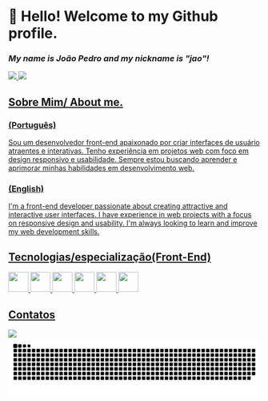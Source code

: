 
# 👋 Hello! Welcome to my Github profile.<br>
### *My name is João Pedro and my nickname is "jao"!* 




<div>
  <a href="https://github.com/joaopedrojesus1">
  <img loading="lazy" height="180em" src="https://github-readme-stats.vercel.app/api/top-langs/?username=joaopedrojesus1&layout=compact&langs_count=7&theme=dracula"/>
  <img loading="lazy" height="180em" src="https://github-readme-stats.vercel.app/api?username=joaopedrojesus1&show_icons=true&theme=dracula&include_all_commits=true&count_private=true"/>
</div>

## Sobre Mim/ About me.
### (Português)
Sou um desenvolvedor front-end apaixonado por criar interfaces de usuário atraentes e interativas. Tenho experiência em projetos web com foco em design responsivo e usabilidade. Sempre estou buscando aprender e aprimorar minhas habilidades em desenvolvimento web.

### (English)
I'm a front-end developer passionate about creating attractive and interactive user interfaces. I have experience in web projects with a focus on responsive design and usability. I'm always looking to learn and improve my web development skills.

## Tecnologias/especialização(Front-End)
<div class= "display-flex">
  <img src="https://cdn.jsdelivr.net/gh/devicons/devicon/icons/css3/css3-original.svg" width="40" height="40"/>
  <img src="https://cdn.jsdelivr.net/gh/devicons/devicon/icons/html5/html5-original.svg" width="40" height="40"/>
  <img src="https://cdn.jsdelivr.net/gh/devicons/devicon/icons/react/react-original.svg" width="40" height="40"/>
  <img src="https://cdn.jsdelivr.net/gh/devicons/devicon/icons/javascript/javascript-plain.svg" width="40" height="40"/>
  <img src="https://cdn.jsdelivr.net/gh/devicons/devicon/icons/bootstrap/bootstrap-original.svg" width="40" height="40" />
  <img src="https://cdn.jsdelivr.net/gh/devicons/devicon/icons/tailwindcss/tailwindcss-plain.svg" width="40" height="40" />

  
</div>

## Contatos
  <a href="https://www.linkedin.com/in/joão-pedro-jesus-290b64261" target="_blank"><img loading="lazy" src="https://img.shields.io/badge/-LinkedIn-%230077B5?style=for-the-badge&logo=linkedin&logoColor=white" target="_blank"></a><br>
![snake gif](https://github.com/joaopedrojesus1/joaopedrojesus1/blob/output/github-contribution-grid-snake.svg)
<!--
  
 

Here are some ideas to get you started:

- 🔭 I’m currently working on ...
- 🌱 I’m currently learning ...
- 👯 I’m looking to collaborate on ...
- 🤔 I’m looking for help with ...
- 💬 Ask me about ...
- 📫 How to reach me: ...
- 😄 Pronouns: ...
- ⚡ Fun fact: ...
-->

